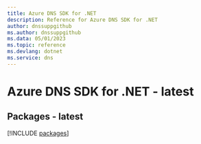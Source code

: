 ```yaml
---
title: Azure DNS SDK for .NET
description: Reference for Azure DNS SDK for .NET
author: dnssuppgithub
ms.author: dnssuppgithub
ms.data: 05/01/2023
ms.topic: reference
ms.devlang: dotnet
ms.service: dns
---
```

# Azure DNS SDK for .NET - latest
## Packages - latest
[!INCLUDE [packages](dns-index.md)]